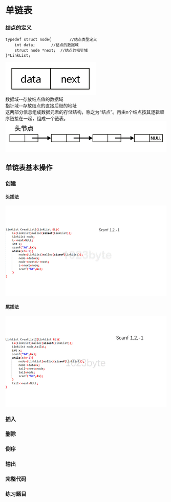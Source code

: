 # 单链表

### 结点的定义
```
typedef struct node{		//结点类型定义
	int data;		//结点的数据域
	struct node *next;	//结点的指针域
}*LinkList;
```
![结点结构](image/001.jpg)  
数据域--存放结点值的数据域  
指针域--存放结点的直接后继的地址  
这两部分信息组成数据元素的存储结构，称之为“结点”。再由n个结点按其逻辑顺序链接在一起，组成一个链表。  
![单链表](image/002.jpg)   

## 单链表基本操作
### 创建
#### 头插法
![头插法](image/g01.gif)  
#### 尾插法
![尾插法](image/g02.gif)  
### 插入

### 删除

### 倒序

### 输出

### 完整代码

### 练习题目
